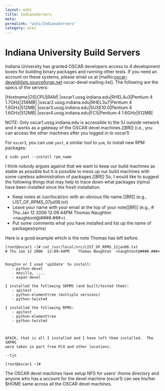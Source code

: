 ```yaml
---
layout: wiki
title: IndianaServers
meta: 
permalink: "wiki/IndianaServers"
category: wiki
---
```

<!-- Name: IndianaServers -->
<!-- Version: 8 -->
<!-- Author: dikim -->

# Indiana University Build Servers

Indiana University has granted OSCAR developers access to 4 development boxes for building binary packages and running other tests.  If you need an account on these systems, please email us at [mailto:oscar-devel@lists.sourceforge.net oscar-devel mailing-list].  The following are the specs of the servers:

|*Hostname*|*OS*|*CPU*|*RAM*|
|oscar1.ussg.indiana.edu|RHEL4u3|Pentium 4 1.7GHz|256MB|
|oscar2.ussg.indiana.edu|RHEL3u7|Pentium 4 1.6GHz|512MB|
|oscar3.ussg.indiana.edu|SUSE10.0|Pentium 4 1.6GHz|512MB|
|oscar4.ussg.indiana.edu|FC5|Pentium 4 1.6GHz|512MB|

NOTE:
Only oscar1.ussg.indiana.edu is accessible to the IU outside network and it works as a gateway of the OSCAR devel machines.[[BR]]
(i.e., you can access the other machines after you logged in to oscar1)

For `oscar3`, you can use `yast`, a similar tool to `yum`, to install new RPM packages:


    $ sudo yast --install rpm_name

I think nobody argues against that we want to keep our build machines as stable as possible but it is possible to mess up our build machines with some careless administration of packages.[[BR]]
So, I would like to suggest the following things that may help to trace down what packages (rpms) have been installed since the fresh installation.

 * Keep notes at /usr/local/src with an obvious file name.[[BR]]
   (e.g., LIST_OF_RPMS_07jul06.txt)
 * Leave your name with your email at the top of your note[[BR]]
   (e.g., # Thu Jan 12 2006  12:09:44PM    Thomas Naughton  <naughtont@####.###>)
 * Put some comments what you have installed and list up the name of packages(rpms)


Here is a good example which is the note Thomas has left before.

    [root@oscar1 ~]# cat /usr/local/src/LIST_OF_RPMS_12jan06.txt
    # Thu Jan 12 2006  12:09:44PM    Thomas Naughton  <naughtont@####.###>
    
    
    DongInn or I used 'up2date' to install:
       - python-devel
       - mozilla, ....
       - expat-devel
    
    I installed the following SRPMS (and built/tested them):
       - apitest
       - python-elementtree (multiple versions)
       - python-twisted
    
    I installed the following RPMS:
       - apitest
       - python-elementtree
       - python-twisted
    
    
    
    AFAIK, that is all I installed and I have left them installed.  The SRPMS
    were taken in part from FC4 and other locations.
    
    --tjn
    
    [root@oscar1 ~]#

The OSCAR devel machines have setup NFS for users' /home directory and anyone who has a account for the devel machine (oscar1) can see his/her $HOME same across all the OSCAR devel machines.

